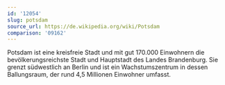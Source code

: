 ```yaml
---
id: '12054'
slug: potsdam
source_url: https://de.wikipedia.org/wiki/Potsdam
comparison: '09162'
---
```


Potsdam ist eine kreisfreie Stadt und mit gut 170.000 Einwohnern die bevölkerungsreichste Stadt und Hauptstadt des Landes Brandenburg. Sie grenzt südwestlich an Berlin und ist ein Wachstumszentrum in dessen Ballungsraum, der rund 4,5 Millionen Einwohner umfasst.
